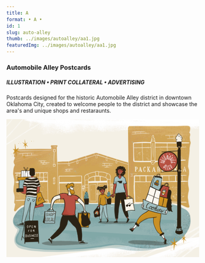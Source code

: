 ```yaml
---
title: A    
format: • A •
id: 1
slug: auto-alley
thumb: ../images/autoalley/aa1.jpg
featuredImg: ../images/autoalley/aa1.jpg
---
```


### Automobile Alley Postcards
##### ILLUSTRATION • PRINT COLLATERAL • ADVERTISING

Postcards designed for the historic Automobile Alley district in downtown Oklahoma City, created to welcome people to the district and showcase the area's and unique shops and restaraunts.


![Click to Enlarge :D](../images/autoalley/aa2.jpg)
